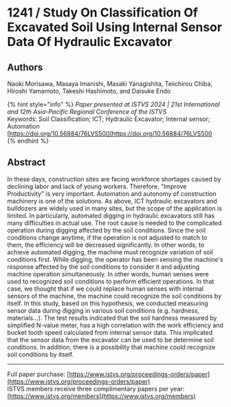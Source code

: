 # 1241 / Study On Classification Of Excavated Soil Using Internal Sensor Data Of Hydraulic Excavator

## Authors
Naoki Morisawa, Masaya Imanishi, Masaki Yanagishita, Teiichirou Chiba, Hiroshi Yamamoto, Takeshi Hashimoto, and Daisuke Endo

{% hint style="info" %}
*Paper presented at ISTVS 2024 | 21st International and 12th Asia-Pacific Regional Conference of the ISTVS*  
Keywords: Soil Classification; ICT; Hydraulic Excavator; Internal sensor; Automation  
[https://doi.org/10.56884/76LVS50I](https://doi.org/10.56884/76LVS50I)  
{% endhint %}

## Abstract
In these days, construction sites are facing workforce shortages caused by declining labor and lack of young workers. Therefore, “Improve Productivity” is very important. Automation and autonomy of construction machinery is one of the solutions. As above, ICT hydraulic excavators and bulldozers are widely used in many sites, but the scope of the application is limited. In particularly, automated digging in hydraulic excavators still has many difficulties in actual use. The root cause is needed to the complicated operation during digging affected by the soil conditions. Since the soil conditions change anytime, if the operation is not adjusted to match to them, the efficiency will be decreased significantly. In other words, to achieve automated digging, the machine must recognize variation of soil conditions first. While digging, the operator has been sensing the machine's response affected by the soil conditions to consider it and adjusting machine operation simultaneously. In other words, human senses were used to recognized soil conditions to perform efficient operations. In that case, we thought that if we could replace human senses with internal sensors of the machine, the machine could recognize the soil conditions by itself. In this study, based on this hypothesis, we conducted measuring sensor data during digging in various soil conditions (e.g. hardness, materials…). The test results indicated that the soil hardness measured by simplified N-value meter, has a high correlation with the work efficiency and bucket tooth speed calculated from internal sensor data. This implicated that the sensor data from the excavator can be used to be determine soil conditions. In addition, there is a possibility that machine could recognize soil conditions by itself.

-----  
Full paper purchase: [https://www.istvs.org/proceedings-orders/paper](https://www.istvs.org/proceedings-orders/paper)  
ISTVS members receive three complimentary papers per year: [https://www.istvs.org/members](https://www.istvs.org/members)